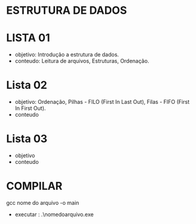 # ESTRUTURA DE DADOS
# LISTA 01
- objetivo: Introdução a estrutura de dados.
- conteudo: Leitura de arquivos, Estruturas, Ordenação.
# Lista 02
- objetivo: Ordenação, Pilhas - FILO (First In Last Out), Filas - FIFO (First In First Out).
- conteudo
# Lista 03
- objetivo 
- conteudo

# COMPILAR
gcc nome do arquivo -o main
- executar : .\nomedoarquivo.exe